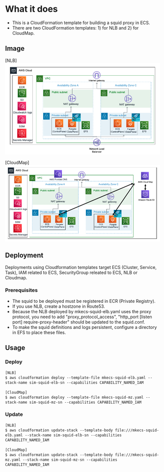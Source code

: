 # What it does

* This is a CloudFormation template for building a squid proxy in ECS.
* There are two CloudFormation templates: 1) for NLB and 2) for CloudMap.

## Image

   [NLB]
<img src="/images/nlb.png" >

   [CloudMap]
<img src="/images/Cloudmap.png" >

## Deployment

Deployments using Cloudformation templates target ECS (Cluster, Service, Task), IAM related to ECS, SecurityGroup releated to ECS, NLB or Cloudmap.

### Prerequisites

* The squid to be deployed must be registered in ECR (Private Registry). 
* If you use NLB, create a hostzone in Route53. 
* Because the NLB deployed by mkecs-squid-elb.yaml uses the proxy protocol, you need to add "proxy_protocol_access", "http_port [listen port] require-proxy-header" should be updated to the squid.conf.
* To make the squid definitions and logs persistent, configure a directory in EFS to place these files.

## Usage

   ### Deploy

    [NLB]
    $ aws cloudformation deploy --template-file mkecs-squid-elb.yaml --stack-name sim-squid-elb-sn --capabilities CAPABILITY_NAMED_IAM

    [CloudMap]
    $ aws cloudformation deploy --template-file mkecs-squid-mz.yaml --stack-name sim-squid-mz-sn --capabilities CAPABILITY_NAMED_IAM

   ### Update

    [NLB]
    $ aws cloudformation update-stack --template-body file:///mkecs-squid-elb.yaml --stack-name sim-squid-elb-sn --capabilities CAPABILITY_NAMED_IAM 

    [CloudMap]
    $ aws cloudformation update-stack --template-body file:///mkecs-squid-mz.yaml --stack-name sim-squid-mz-sn --capabilities CAPABILITY_NAMED_IAM
